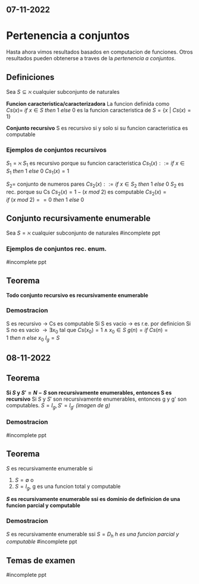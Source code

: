 07-11-2022
---
# Pertenencia a conjuntos
Hasta ahora vimos resultados basados en computacion de funciones.
Otros resultados pueden obtenerse a traves de la *pertenencia a conjuntos*.

## Definiciones
Sea $S \subseteq \aleph$ cualquier subconjunto de naturales

**Funcion caracteristica/caracterizadora**
La funcion definida como
$Cs(x) = \ if \ x \in S \ then \ 1 \ else \ 0$
es la funcion caracteristica de $S = \{x \ | \ Cs(x) = 1\}$

**Conjunto recursivo**
S es recursivo si y solo si su funcion caracteristica es computable

### Ejemplos de conjuntos recursivos
$S_1 = \aleph$
$S_1$ es recursivo porque su funcion caracteristica
$Cs_1(x) ::= if \ x \in S_1 \ then \ 1 \ else \ 0$
$Cs_1(x) = 1$

$S_2 =$ conjunto de numeros pares
$Cs_2(x) ::= if \ x \in S_2 \ then \ 1 \ else \ 0$
$S_2$ es rec. porque su Cs 
$Cs_2(x) = 1 - (x \ mod \ 2)$ es computable
$Cs_2(x) = if \ (x \ mod \ 2)==0 \ then \ 1 \ else \ 0$

## Conjunto recursivamente enumerable
Sea $S = \aleph$ cualquier subconjunto de naturales
#incomplete ppt

### Ejemplos de conjuntos rec. enum.
#incomplete ppt

## Teorema
**Todo conjunto recursivo es recursivamente enumerable**
### Demostracion
S es recursivo $\rightarrow$ Cs es computable
Si S es vacio $\rightarrow$ es r.e. por definicion
Si S no es vacio $\rightarrow \exists x_0$ tal que $Cs(x_0) = 1 \wedge x_0 \in S$
$g(n) = if \ Cs(n) = 1 \ then \ n \ else \ x_0$
$I_g = S$

08-11-2022
---

## Teorema
**Si $S$ y $S' = N - S$ son recursivamente enumerables, entonces S es recursivo**
Si $S$ y $S'$ son recursivamente enumerables, entonces g y g' son computables. $S = I_g, S' = I_{g'}$ *(imagen de g)*

### Demostracion
#incomplete ppt

## Teorema
$S$ es recursivamente enumerable si
1. $S = \emptyset$ o
2. $S = I_g$, g es una funcion total y computable

**$S$ es recursivamente enumerable ssi es dominio de definicion de una funcion parcial y computable**

### Demostracion
$S$ es recursivamente enumerable ssi
$S = D_h$ *h es una funcion parcial y computable*
#incomplete ppt

## Temas de examen
#incomplete ppt
